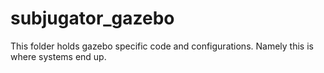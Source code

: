 # subjugator_gazebo
This folder holds gazebo specific code and configurations. Namely this is where systems end up.